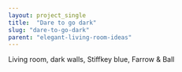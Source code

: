 ```yaml
---
layout: project_single
title:  "Dare to go dark"
slug: "dare-to-go-dark"
parent: "elegant-living-room-ideas"
---
```

Living room, dark walls, Stiffkey blue, Farrow & Ball